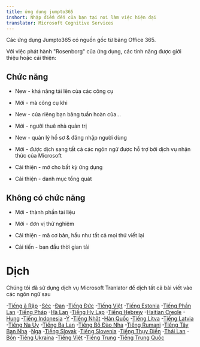 ```yaml
---
title: ứng dụng jumpto365
inshort: Nhập điểm đến của bạn tại nơi làm việc hiện đại
translator: Microsoft Cognitive Services
---
```



Các ứng dụng Jumpto365 có nguồn gốc từ bảng Office 365. 

Với việc phát hành "Rosenborg" của ứng dụng, các tính năng được giới thiệu hoặc cải thiện:

## Chức năng

* New - khả năng tải lên của các công cụ

* Mới - mà công cụ khi

* New - của riêng bạn bảng tuần hoàn của...

* Mới - người thuê nhà quản trị

* New - quản lý hồ sơ & đăng nhập người dùng

* Mới - được dịch sang tất cả các ngôn ngữ được hỗ trợ bởi dịch vụ nhận thức của Microsoft

* Cải thiện - mở cho bất kỳ ứng dụng

* Cải thiện - danh mục tổng quát

## Không có chức năng

* Mới - thành phần tài liệu

* Mới - đơn vị thử nghiệm

* Cải thiện - mã cơ bản, hầu như tất cả mọi thứ viết lại

* Cải tiến - ban đầu thời gian tải


# Dịch
Chúng tôi đã sử dụng dịch vụ Microsoft Tranlator để dịch tất cả bài viết vào các ngôn ngữ sau

-[Tiếng ả Rập](https://preview.app.jumpto365.com/tool/jumpto365/language/ar)
-[Séc](https://preview.app.jumpto365.com/tool/jumpto365/language/cs)
-[Đan](https://preview.app.jumpto365.com/tool/jumpto365/language/da)
-[Tiếng Đức](https://preview.app.jumpto365.com/tool/jumpto365/language/de)
-[Tiếng Việt](https://preview.app.jumpto365.com/tool/jumpto365/language/en)
-[Tiếng Estonia](https://preview.app.jumpto365.com/tool/jumpto365/language/et)
-[Tiếng Phần Lan](https://preview.app.jumpto365.com/tool/jumpto365/language/fi)
-[Tiếng Pháp](https://preview.app.jumpto365.com/tool/jumpto365/language/fr)
-[Hà Lan](https://preview.app.jumpto365.com/tool/jumpto365/language/nl)
-[Tiếng Hy Lạp](https://preview.app.jumpto365.com/tool/jumpto365/language/el)
-[Tiếng Hebrew](https://preview.app.jumpto365.com/tool/jumpto365/language/he)
-[Haitian Creole](https://preview.app.jumpto365.com/tool/jumpto365/language/ht)
-[Hung](https://preview.app.jumpto365.com/tool/jumpto365/language/hu)
-[Tiếng Indonesia](https://preview.app.jumpto365.com/tool/jumpto365/language/id)
-[Ý](https://preview.app.jumpto365.com/tool/jumpto365/language/it)
-[Tiếng Nhật](https://preview.app.jumpto365.com/tool/jumpto365/language/ja)
-[Hàn Quốc](https://preview.app.jumpto365.com/tool/jumpto365/language/ko)
-[Tiếng Litva](https://preview.app.jumpto365.com/tool/jumpto365/language/lt)
-[Tiếng Latvia](https://preview.app.jumpto365.com/tool/jumpto365/language/lv)
-[Tiếng Na Uy](https://preview.app.jumpto365.com/tool/jumpto365/language/no)
-[Tiếng Ba Lan](https://preview.app.jumpto365.com/tool/jumpto365/language/pl)
-[Tiếng Bồ Đào Nha](https://preview.app.jumpto365.com/tool/jumpto365/language/pt)
-[Tiếng Rumani](https://preview.app.jumpto365.com/tool/jumpto365/language/ro)
-[Tiếng Tây Ban Nha](https://preview.app.jumpto365.com/tool/jumpto365/language/es)
-[Nga](https://preview.app.jumpto365.com/tool/jumpto365/language/ru)
-[Tiếng Slovak](https://preview.app.jumpto365.com/tool/jumpto365/language/sk)
-[Tiếng Slovenia](https://preview.app.jumpto365.com/tool/jumpto365/language/sl)
-[Tiếng Thụy Điển](https://preview.app.jumpto365.com/tool/jumpto365/language/sv)
-[Thái Lan](https://preview.app.jumpto365.com/tool/jumpto365/language/th)
-[Bồn](https://preview.app.jumpto365.com/tool/jumpto365/language/tr)
-[Tiếng Ukraina](https://preview.app.jumpto365.com/tool/jumpto365/language/uk)
-[Tiếng Việt](https://preview.app.jumpto365.com/tool/jumpto365/language/vi)
-[Tiếng Trung](https://preview.app.jumpto365.com/tool/jumpto365/language/zh-CHS)
-[Tiếng Trung Quốc](https://preview.app.jumpto365.com/tool/jumpto365/language/zh-CHT)

